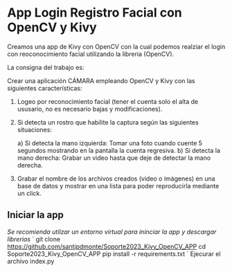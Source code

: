 # App Login Registro Facial con OpenCV y Kivy

Creamos una app de Kivy con OpenCV con la cual podemos realziar el login con reoconocimiento facial utilizando la libreria (OpenCV). 

La consigna del trabajo es:

Crear una aplicación CÁMARA empleando OpenCV y Kivy con las siguientes características:

1) Logeo por reconocimiento facial (tener el cuenta solo el alta de ususario, no es necesario bajas y modificaciones).

2) Si detecta un rostro que habilite la captura según las siguientes situaciones:

	a) Si detecta la mano izquierda: Tomar una foto cuando cuente 5 segundos mostrando en la pantalla la cuenta regresiva.
	b) Si detecta la mano derecha: Grabar un video hasta que deje de detectar la mano derecha.

3) Grabar el nombre de los archivos creados (video o imágenes) en una base de datos y mostrar en una lista para poder reproducirla mediante un click.

## Iniciar la app
*Se recomienda utilzar un entorno virtual para ininciar la app y descargar librerias*
´
git clone https://github.com/santipdmonte/Soporte2023_Kivy_OpenCV_APP
cd Soporte2023_Kivy_OpenCV_APP
pip install -r requirements.txt
´
Ejecurar el archivo index.py
